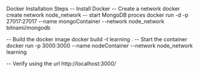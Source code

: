 Docker Installation Steps
-- Install Docker
-- Create a network docker create network node_network
-- start MongoDB proces
    docker run -d -p 27017:27017 --name mongoContainer --network node_network bitnami/mongodb

-- Build the docker image
    docker build -t learning . 
-- Start the container
    docker run -p 3000:3000 --name nodeContainer --network node_network learning 

-- Verify using the url
    http://localhost:3000/

